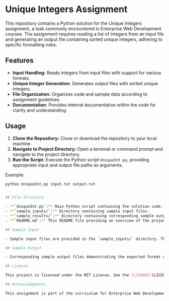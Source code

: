 # Unique Integers Assignment

This repository contains a Python solution for the Unique Integers assignment, a task commonly encountered in Enterprise Web Development courses. The assignment requires reading a list of integers from an input file and generating an output file containing sorted unique integers, adhering to specific formatting rules.

## Features

- **Input Handling:** Reads integers from input files with support for various formats.
- **Unique Integer Generation:** Generates output files with sorted unique integers.
- **File Organization:** Organizes code and sample data according to assignment guidelines.
- **Documentation:** Provides internal documentation within the code for clarity and understanding.

## Usage

1. **Clone the Repository:** Clone or download the repository to your local machine.
2. **Navigate to Project Directory:** Open a terminal or command prompt and navigate to the project directory.
3. **Run the Script:** Execute the Python script `UniqueInt.py`, providing appropriate input and output file paths as arguments.

Example:
```bash
python UniqueInt.py input.txt output.txt


## File Structure

- **`UniqueInt.py`:** Main Python script containing the solution code.
- **`sample_inputs/`:** Directory containing sample input files.
- **`sample_results/`:** Directory containing corresponding sample output files.
- **`README.md`:** This README file providing an overview of the project.

## Sample Input

- Sample input files are provided in the `sample_inputs/` directory. These files contain lists of integers in various formats, including positive and negative integers with optional leading/trailing whitespace.

## Sample Output

- Corresponding sample output files demonstrating the expected format of the generated output are provided in the `sample_results/` directory.

## License

This project is licensed under the MIT License. See the [LICENSE](LICENSE) file for details.

## Acknowledgments

This assignment is part of the curriculum for Enterprise Web Development courses, aimed at practicing file handling, data manipulation, and algorithmic problem-solving skills.
